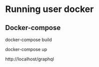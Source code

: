 # Running user docker

## Docker-compose
docker-compose build

docker-compose up

http://localhost/graphql
